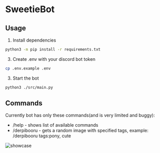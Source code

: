 # SweetieBot

## Usage
1. Install dependencies
```bash
python3 -m pip install -r requirements.txt
```
3. Create .env with your discord bot token
```bash
cp .env.example .env
```
3. Start the bot
```bash
python3 ./src/main.py
```

## Commands
Currently bot has only these commands(and is very limited and buggy):
- /help - shows list of available commands
- /derpibooru <tags> - gets a random image with specified tags, example: /derpibooru tags:pony, cute

![showcase](https://github.com/VoyNaLunu/SweetieBot/assets/93346826/7c047052-d452-4b5e-97d2-678d85432ff2)
